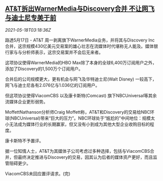 <!--1621308662000-->
[AT&T拆出WarnerMedia与Discovery合并 不让网飞与迪士尼专美于前](https://cn.reuters.com/article/atnt-split-warnermedia-0518-idCNKCS2CZ089)
------

<div><i>2021-05-18T03:18:36Z</i></div><p>路透5月17日 - AT&amp;T 周一剥离旗下WarnerMedia业务，并将其与Discovery Inc 合并，这宗规模430亿美元交易案的雄心壮志在流媒体时代堪称无人能及。媒体银行家与与分析师表示，这宗交易案并不会后无来者。</p><p>这项协议使得WarnerMedia的HBO Max除了本身的全球6,400万订阅用户之外，添加了Discovery的1,500万个订阅用户。</p><p>合并后的公司规模更大，更有机会与网飞及华特迪士尼(Walt Disney) 一较高下，网飞与迪士尼各有2.076亿与1.036亿的订阅用户。</p><p>但这项协议使得ViacomCBS 以及康卡斯特(Comcast) 旗下NBCUniversal等其余流媒体企业更形弱势。</p><p>MoffettNathanson分析师Craig Moffett称，AT&amp;T和Discovery的交易给NBC环球(NBCUniversal)带来“巨大的压力”。NBC环球处于“尴尬的”中间地位：规模太小无法成为媒体行业的长期赢家，但又没有小到成为其他大型企业收购目标的程度。</p><p>康卡斯特不予置评。</p><p>据一位知情人士，AT&amp;T为其媒体子公司考虑过多种选择，包括与ViacomCBS合并，但最终决定推进与Discovery的交易，因其认为后者的媒体资产更好，而且监管阻碍更少。</p><p>ViacomCBS未回应置评请求。(完)</p>
